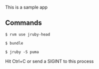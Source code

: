 This is a sample app

## Commands

    $ rvm use jruby-head

    $ bundle

    $ jruby -S puma

Hit Ctrl+C or send a SIGINT to this process